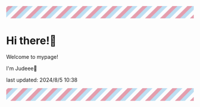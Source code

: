 <!-- Header image -->
<img src="./pokemon/pokemon_41.png" width="1000">

# Hi there!👋

Welcome to mypage!

I'm Judeee🐷

last updated: 2024/8/5 10:38

<!-- Footer image -->
<img src="./pokemon/pokemon_41.png" width="1000">
